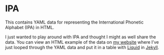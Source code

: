 IPA
===
This contains YAML data for representing the International Phonetic Alphabet (IPA) in HTML.

I just wanted to play around with IPA and thought I might as well share the data. You can view an HTML example of the data on [my website][] where I’ve just looped through the YAML data and put it in a table with [Liquid][] in [Jekyll][].


[my website]: http://ndarville.com/asides/ipa
[liquid]: http://shopify.github.io/liquid/
[jekyll]: https://jekyllrb.com
